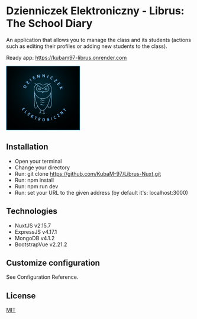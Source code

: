 
# Dzienniczek Elektroniczny - Librus: The School Diary

An application that allows you to manage the class and its students (actions such as editing their profiles or adding new students to the class).


Ready app: https://kubam97-librus.onrender.com


<img src="./assets/images/logo.png" alt="Logo" title="Logo" width="200px" />

## Installation

+   Open your terminal
+   Change your directory
+   Run: git clone https://github.com/KubaM-97/Librus-Nuxt.git
+   Run: npm install
+   Run: npm run dev
+   Run: set your URL to the given address (by default it's: localhost:3000)

## Technologies
+   NuxtJS v2.15.7
+   ExpressJS v4.17.1
+   MongoDB v4.1.2
+   BootstrapVue v2.21.2

## Customize configuration
See Configuration Reference.

## License
[MIT](https://choosealicense.com/licenses/mit/)
